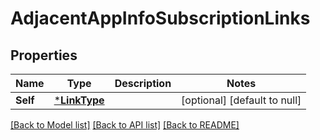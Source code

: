 # AdjacentAppInfoSubscriptionLinks

## Properties
Name | Type | Description | Notes
------------ | ------------- | ------------- | -------------
**Self** | [***LinkType**](LinkType.md) |  | [optional] [default to null]

[[Back to Model list]](../README.md#documentation-for-models) [[Back to API list]](../README.md#documentation-for-api-endpoints) [[Back to README]](../README.md)


